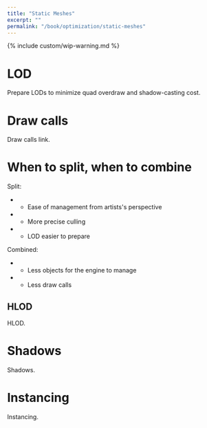 ```yaml
---
title: "Static Meshes"
excerpt: ""
permalink: "/book/optimization/static-meshes"
---
```


{% include custom/wip-warning.md %}

# LOD

Prepare LODs to minimize quad overdraw and shadow-casting cost.

# Draw calls

Draw calls link.

# When to split, when to combine

Split:

* + Ease of management from artists's perspective
* + More precise culling
* + LOD easier to prepare

Combined:

* + Less objects for the engine to manage
* + Less draw calls

## HLOD

HLOD.

# Shadows

Shadows.

# Instancing

Instancing.
